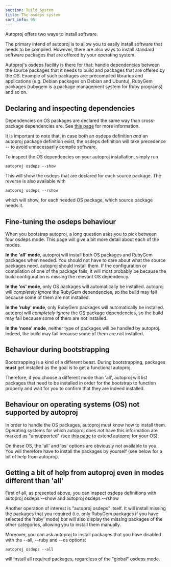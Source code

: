 ```yaml
---
section: Build System
title: The osdeps system
sort_info: 95
---
```


Autoproj offers two ways to install software.

The primary intend of autoproj is to allow you to easily
install software that needs to be compiled. However, there are also ways to
install standard software packages that are offered by your operating system.

Autoproj's osdeps facility is there for that: handle dependencies between the
source packages that it needs to build and packages that are offered by the OS.
Example of such packages are: precompiled libraries and applications (e.g.
Debian packages on Debian and Ubuntu), RubyGem packages (rubygem is a package
management system for Ruby programs) and so on.

Declaring and inspecting dependencies
-------------------------------------
Dependencies on OS packages are declared the same way than cross-package
dependencies are. See [this page](advanced/osdeps.html) for more
information.

It is important to note that, in case both an osdeps definition *and* an
autoproj package definition exist, the osdeps definition will take precedence --
to avoid unnecessarily compile software.

To inspect the OS dependencies on your autoproj installation, simply run

~~~
autoproj osdeps --show
~~~

This will show the osdeps that are declared for each source package. The reverse
is also available with

~~~
autoproj osdeps --rshow
~~~

which will show, for each needed OS package, which source package needs it.

Fine-tuning the osdeps behaviour
--------------------------------
When you bootstrap autoproj, a long question asks you to pick between four
osdeps mode. This page will give a bit more detail about each of the modes.

**In the 'all' mode**, autoproj will install both OS packages and RubyGem packages
when needed. You should not have to care about what the source packages need,
autoproj should install them. If the configuration or compilation of one of the
package fails, it will most probably be because the build configuration is
missing the relevant OS dependency.

**In the 'os' mode**, only OS packages will automatically be installed.
autoproj will *completely ignore* the RubyGem dependencies, so the build may
fail because some of them are not installed.

**In the 'ruby' mode**, only RubyGem packages will automatically be installed.
autoproj will *completely ignore* the OS package dependencies, so the build may
fail because some of them are not installed.

**In the 'none' mode**, neither type of packages will be handled by autoproj.
Indeed, the build may fail because some of them are not installed.

Behaviour during bootstrapping
------------------------------
Bootstrapping is a kind of a different beast. During bootstrapping, packages
**must** get installed as the goal is to get a functional autoproj.

Therefore, if you choose a different mode than 'all', autoproj will list
packages that need to be installed in order for the bootstrap to function
properly and wait for you to confirm that they are indeed installed.

Behaviour on operating systems (OS) not supported by autoproj
-------------------------------------------------------------
In order to handle the OS packages, autoproj must know how to install them.
Operating systems for which autoproj does *not* have this information are marked
as "unsupported" (see [this page](advanced/autoproj_osdeps.html) to extend autoproj for
your OS).

On these OS, the 'all' and 'os' options are obviously not available to you. You
will therefore have to install the packages by yourself (see below for a bit of
help from autoproj).

Getting a bit of help from autoproj even in modes different than 'all'
----------------------------------------------------------------------

First of all, as presented above, you can inspect osdeps definitions with
autoproj osdeps \-\-show and autoproj osdeps \-\-rshow

Another operation of interest is "autoproj osdeps" itself. It will install
missing the packages that you required (i.e. only RubyGem packages if you have
selected the 'ruby' mode) *but* will also display the missing packages of the
other categories, allowing you to install them manually.

Moreover, you can ask autoproj to install packages that you have disabled with
the \-\-all, \-\-ruby and \-\-os options:

~~~
autoproj osdeps --all
~~~

will install all required packages, regardless of the "global" osdeps mode.
